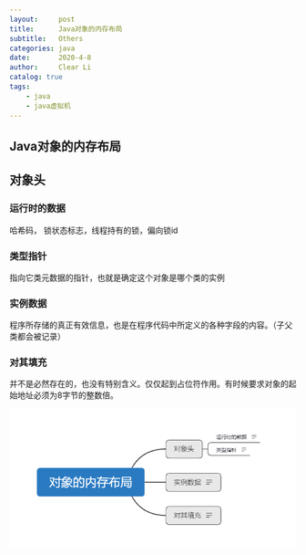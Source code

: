 ```yaml
---
layout:     post
title:      Java对象的内存布局
subtitle:   Others
categories: java
date:       2020-4-8
author:     Clear Li
catalog: true
tags:
    - java
	- java虚拟机
---
```


## Java对象的内存布局

## 对象头

### 运行时的数据









哈希码， 锁状态标志，线程持有的锁，偏向锁id

### 类型指针

指向它类元数据的指针，也就是确定这个对象是哪个类的实例

### 实例数据

程序所存储的真正有效信息，也是在程序代码中所定义的各种字段的内容。（子父类都会被记录）

### 对其填充

并不是必然存在的，也没有特别含义。仅仅起到占位符作用。有时候要求对象的起始地址必须为8字节的整数倍。

![](/img/1.png)



